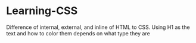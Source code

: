 # Learning-CSS
Difference of internal, external, and inline of HTML to CSS. Using H1 as the text and how to color them depends on what type they are
